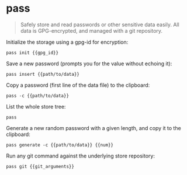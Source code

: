pass
====

> Safely store and read passwords or other sensitive data easily.
> All data is GPG-encrypted, and managed with a git repository.

Initialize the storage using a gpg-id for encryption:

    pass init {{gpg_id}}

Save a new password (prompts you for the value without echoing it):

    pass insert {{path/to/data}}

Copy a password (first line of the data file) to the clipboard:

    pass -c {{path/to/data}}

List the whole store tree:

    pass

Generate a new random password with a given length, and copy it to the clipboard:

    pass generate -c {{path/to/data}} {{num}}

Run any git command against the underlying store repository:

    pass git {{git_arguments}}
